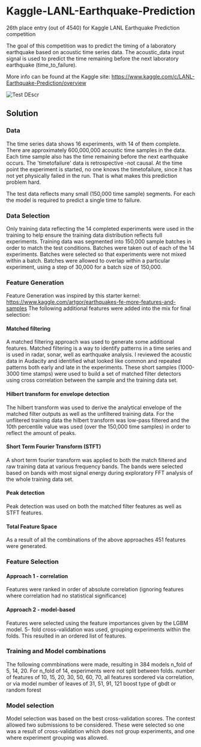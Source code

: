 # Kaggle-LANL-Earthquake-Prediction
26th place entry (out of 4540) for Kaggle LANL Earthquake Prediction competition

The goal of this competition was to predict the timing of a laboratory earthquake based on acoustic time series data.  The acoustic_data input signal is used to predict the time remaining before the next laboratory earthquake (time_to_failure).  

More info can be found at the Kaggle site: https://www.kaggle.com/c/LANL-Earthquake-Prediction/overview


![Test DEscr](https://raw.github.com/potherca-blog/StackOverflow/master/question.13808020.include-an-svg-hosted-on-github-in-markdown/controllers_brief.svg?sanitize=true)



## Solution

### Data
The time series data shows 16 experiments, with 14 of them complete.  There are approximately 600,000,000 acoustic time samples in the data.  Each time sample also has the time remaining before the next earthquake occurs.  The 'timetofailure' data is retrospective -not causal. At the time point the experiment is started, no one knows the timetofailure, since it has not yet physically failed in the run.  That is what makes this prediction problem hard. 

The test data reflects many small (150,000 time sample) segments.  For each the model is required to predict a single time to failure.

### Data Selection
Only training data reflecting the 14 completed experiments were used in the training to help ensure the training data distribution reflects full experiments.  Training data was segmented into 150,000 sample batches in order to match the test conditions.  Batches were taken out of each of the 14 experiments.  Batches were selected so that experiments were not mixed within a batch.  Batches were allowed to overlap within a particular experiment, using a step of 30,000 for a batch size of 150,000.

### Feature Generation
Feature Generation was inspired by this starter kernel: https://www.kaggle.com/artgor/earthquakes-fe-more-features-and-samples
The following additional features were added into the mix for final selection:

#### Matched filtering
A matched filtering approach was used to generate some additional features.  Matched filtering is a way to identify patterns in a time series and is used in radar, sonar, well as earthquake analysis.  I reviewed the acoustic data in Audacity and identified what looked like common and repeated patterns both early and late in the experiments.  These short samples (1000-3000 time stamps) were used to build a set of matched filter detectors using cross correlation between the sample and the training data set.

#### Hilbert transform for envelope detection
The hilbert transform was used to derive the analytical envelope of the matched filter outputs as well as the unfiltered training data.  For the unflitered training data the hilbert transform was low-pass filtered and the 10th percentile value was used (over the 150,000 time samples) in order to reflect the amount of peaks.

#### Short Term Fourier Transform (STFT)
A short term fourier transform was applied to both the match filtered and raw training data at various frequency bands.  The bands were selected based on bands with most signal energy during exploratory FFT analysis of the whole training data set.

#### Peak detection
Peak detection was used on both the matched filter features as well as STFT features.

#### Total Feature Space
As a result of all the combinations of the above approaches 451 features were generated.  

### Feature Selection
#### Approach 1 - correlation
Features were ranked in order of absolute correlation (ignoring features where correlation had no statistical significance)

#### Approach 2 - model-based
Features were selected using the feature importances given by the LGBM model.  5- fold cross-validation was used, grouping experiments within the folds.  This resulted in an ordered list of features.

### Training and Model combinations
The following commbinations were made, resulting in 384 models
n_fold of 5, 14, 20.  For n_fold of 14, experiments were not split between folds.
number of features of 10, 15, 20, 30, 50, 60, 70, all
features sordered via correlation, or via model
number of leaves of 31, 51, 91, 121
boost type of gbdt or random forest

### Model selection
Model selection was based on the best cross-validation scores.  The contest allowed two submissions to be considered. These were selected so one was a result of cross-validation which does not group experiments, and one where experiment grouping was allowed. 



